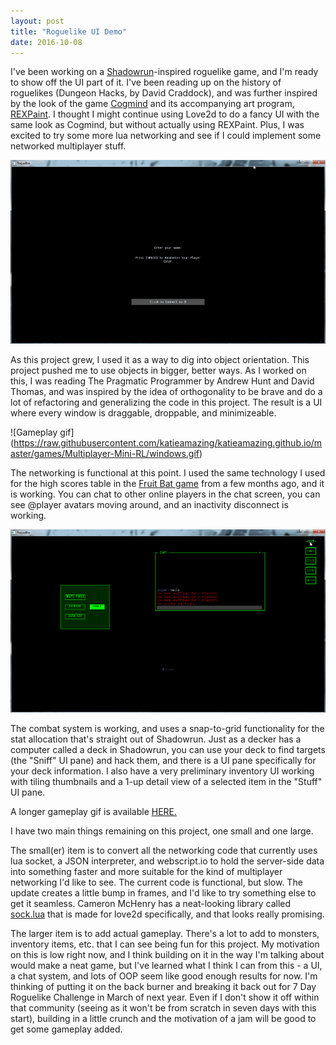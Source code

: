```yaml
---
layout: post
title: "Roguelike UI Demo"
date: 2016-10-08
---
```


I've been working on a [Shadowrun](https://en.wikipedia.org/wiki/Shadowrun)-inspired roguelike game, and I'm ready to show off the UI part of it. I've been reading up on the history of roguelikes (Dungeon Hacks, by David Craddock), and was further inspired by the look of the game [Cogmind](http://www.gridsagegames.com/cogmind/) and its accompanying art program, [REXPaint](http://www.gridsagegames.com/rexpaint/index.html). I thought I might continue using Love2d to do a fancy UI with the same look as Cogmind, but without actually using REXPaint. Plus, I was excited to try some more lua networking and see if I could implement some networked multiplayer stuff. 

![Game entry screen](https://raw.githubusercontent.com/katieamazing/katieamazing.github.io/master/games/Multiplayer-Mini-RL/entry.gif)

As this project grew, I used it as a way to dig into object orientation. This project pushed me to use objects in bigger, better ways. As I worked on this, I was reading The Pragmatic Programmer by Andrew Hunt and David Thomas, and was inspired by the idea of orthogonality to be brave and do a lot of refactoring and generalizing the code in this project. The result is a UI where every window is draggable, droppable, and minimizeable. 

![Gameplay gif] (https://raw.githubusercontent.com/katieamazing/katieamazing.github.io/master/games/Multiplayer-Mini-RL/windows.gif)

The networking is functional at this point. I used the same technology I used for the high scores table in the [Fruit Bat game](http://katieamazing.com/blog/2016/07/29/fruit-bat-game) from a few months ago, and it is working. You can chat to other online players in the chat screen, you can see @player avatars moving around, and an inactivity disconnect is working.

![Gameplay image](https://raw.githubusercontent.com/katieamazing/katieamazing.github.io/master/games/Multiplayer-Mini-RL/873.gif)

The combat system is working, and uses a snap-to-grid functionality for the stat allocation that's straight out of Shadowrun. Just as a decker has a computer called a deck in Shadowrun, you can use your deck to find targets (the "Sniff" UI pane) and hack them, and there is a UI pane specifically for your deck information. I also have a very preliminary inventory UI working with tiling thumbnails and a 1-up detail view of a selected item in the "Stuff" UI pane.


A longer gameplay gif is available [HERE.](https://raw.githubusercontent.com/katieamazing/katieamazing.github.io/master/games/Multiplayer-Mini-RL/gameplay.gif)



I have two main things remaining on this project, one small and one large.

The small(er) item is to convert all the networking code that currently uses lua socket, a JSON interpreter, and webscript.io to hold the server-side data into something faster and more suitable for the kind of multiplayer networking I'd like to see. The current code is functional, but slow. The update creates a little bump in frames, and I'd like to try something else to get it seamless. Cameron McHenry has a neat-looking library called [sock.lua](https://github.com/camchenry/sock.lua) that is made for love2d specifically, and that looks really promising.

The larger item is to add actual gameplay. There's a lot to add to monsters, inventory items, etc. that I can see being fun for this project. My motivation on this is low right now, and I think building on it in the way I'm talking about would make a neat game, but I've learned what I think I can from this - a UI, a chat system, and lots of OOP seem like good enough results for now. I'm thinking of putting it on the back burner and breaking it back out for 7 Day Roguelike Challenge in March of next year. Even if I don't show it off within that community (seeing as it won't be from scratch in seven days with this start), building in a little crunch and the motivation of a jam will be good to get some gameplay added.
